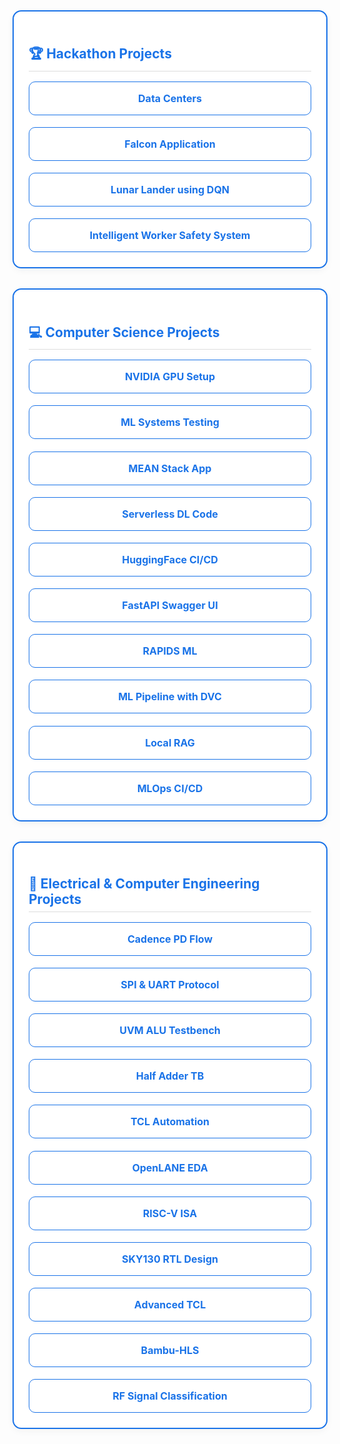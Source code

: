 <style>
  .custom-section {
    background: #ffffff;
    border: 2px solid #1a73e8;
    border-radius: 14px;
    padding: 1.5rem;
    margin: 2rem 0;
    box-shadow: 0 4px 12px rgba(0, 0, 0, 0.04);
    transition: 0.3s;
  }

  .custom-section:hover {
    background: #f1faff;
  }

  .custom-section h2 {
    color: #1a73e8;
    border-bottom: 1px solid #ddd;
    padding-bottom: 0.4rem;
    margin-bottom: 1rem;
  }

  .custom-feature-grid {
    display: grid;
    grid-template-columns: repeat(auto-fit, minmax(240px, 1fr));
    gap: 1.2rem;
  }

  .project-box {
    border: 1.5px solid #1a73e8;
    border-radius: 10px;
    padding: 1rem;
    background-color: #ffffff;
    text-align: center;
    font-weight: bold;
    transition: 0.3s;
  }

  .project-box:hover {
    background-color: #e8f2ff;
    transform: scale(1.02);
  }

  .project-box a {
    text-decoration: none;
    color: #1a73e8;
    font-size: 1rem;
  }
</style>

<!-- 🏆 Hackathon Projects Section -->
<div class="custom-section">
  <h2>🏆 Hackathon Projects</h2>
  <div class="custom-feature-grid">
    <div class="project-box"><a href="https://github.com/srsapireddy/Data_Centers" target="_blank">Data Centers</a></div>
    <div class="project-box"><a href="https://github.com/srsapireddy/Falcon-Application" target="_blank">Falcon Application</a></div>
    <div class="project-box"><a href="https://github.com/srsapireddy/lunar_lander_using_DQN" target="_blank">Lunar Lander using DQN</a></div>
    <div class="project-box"><a href="https://github.com/srsapireddy/Intelligent-Worker-Safety-System-with-Real-Time-Alerts-and-Machine-Control" target="_blank">Intelligent Worker Safety System</a></div>
  </div>
</div>

<!-- 💻 Computer Science Projects Section -->
<div class="custom-section">
  <h2>💻 Computer Science Projects</h2>
  <div class="custom-feature-grid">
    <div class="project-box"><a href="https://github.com/srsapireddy/Setup-NVIDIA-GPU-for-Deep-Learning" target="_blank">NVIDIA GPU Setup</a></div>
    <div class="project-box"><a href="https://github.com/srsapireddy/Testing-Machine-Learning-Systems-Unit-Tests" target="_blank">ML Systems Testing</a></div>
    <div class="project-box"><a href="https://github.com/srsapireddy/MEAN-Stack-Application" target="_blank">MEAN Stack App</a></div>
    <div class="project-box"><a href="https://github.com/srsapireddy/Serverless_Deep_Learning_Code" target="_blank">Serverless DL Code</a></div>
    <div class="project-box"><a href="https://github.com/srsapireddy/hugging-face-demo-CI-with-continuous-deployment" target="_blank">HuggingFace CI/CD</a></div>
    <div class="project-box"><a href="https://github.com/srsapireddy/fastapi-swagger-ui" target="_blank">FastAPI Swagger UI</a></div>
    <div class="project-box"><a href="https://github.com/srsapireddy/RAPIDS_Machine_Learning" target="_blank">RAPIDS ML</a></div>
    <div class="project-box"><a href="https://github.com/srsapireddy/End-to-End-Machine-Learning-Pipeline-Creation-Using-DVC" target="_blank">ML Pipeline with DVC</a></div>
    <div class="project-box"><a href="https://github.com/srsapireddy/Local-Retrieval-augmented-generation-RAG" target="_blank">Local RAG</a></div>
    <div class="project-box"><a href="https://github.com/srsapireddy/MLOps-CI-CD-Pipeline" target="_blank">MLOps CI/CD</a></div>
  </div>
</div>

<!-- 🔧 Electrical and Computer Engineering Projects Section -->
<div class="custom-section">
  <h2>🔧 Electrical & Computer Engineering Projects</h2>
  <div class="custom-feature-grid">
    <div class="project-box"><a href="https://github.com/srsapireddy/Physical_Design_Flow_Cadence_Tools" target="_blank">Cadence PD Flow</a></div>
    <div class="project-box"><a href="https://github.com/srsapireddy/SPI-and-UART-Protocol" target="_blank">SPI & UART Protocol</a></div>
    <div class="project-box"><a href="https://github.com/srsapireddy/UVM-Test-Bench-Environment-ALU" target="_blank">UVM ALU Testbench</a></div>
    <div class="project-box"><a href="https://github.com/srsapireddy/Systemverilog-Test-Bench-Environment-Half-Adder" target="_blank">Half Adder TB</a></div>
    <div class="project-box"><a href="https://github.com/srsapireddy/TCL-Automation" target="_blank">TCL Automation</a></div>
    <div class="project-box"><a href="https://github.com/srsapireddy/OpenLANE_EDA" target="_blank">OpenLANE EDA</a></div>
    <div class="project-box"><a href="https://github.com/srsapireddy/RISC-V_ISA" target="_blank">RISC-V ISA</a></div>
    <div class="project-box"><a href="https://github.com/srsapireddy/RTL-Design-in-Verilog-using-SKY130-Technology" target="_blank">SKY130 RTL Design</a></div>
    <div class="project-box"><a href="https://github.com/srsapireddy/Advanced-TCL-Scripting" target="_blank">Advanced TCL</a></div>
    <div class="project-box"><a href="https://github.com/srsapireddy/Bambu-HLS" target="_blank">Bambu-HLS</a></div>
    <div class="project-box"><a href="https://github.com/srsapireddy/RF_SIGNAL_CLASSIFCATION" target="_blank">RF Signal Classification</a></div>
  </div>
</div>
